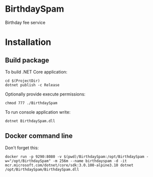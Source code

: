 # BirthdaySpam
Birthday fee service

Installation
============

Build package
-------------

To build .NET Core application:

    cd $(ProjectDir)
    dotnet publish -c Release

Optionally provide execute permissions:

    chmod 777 ./BirthdaySpam

To run console application write:

    dotnet BirthdaySpam.dll

Docker command line
-------------------

Don't forget this:

	docker run -p 9290:8080 -v $(pwd)/BirthdaySpam:/opt/BirthdaySpam -w="/opt/BirthdaySpam" -m 256m --name birthdayspam -d -it mcr.microsoft.com/dotnet/core/sdk:3.0.100-alpine3.10 dotnet /opt/BirthdaySpam/BirthdaySpam.dll
